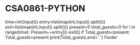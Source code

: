 # CSA0861-PYTHON
time=int(input())
entry=list(map(int,input().split()))
exit=list(map(int,input().split()))
present=0
total_guests=0
for i in range(time):
    Present+=entry[i]-exit[i]
    if Total_guests<present:
        Total_guests=present
print(Total_guests,end=' ')
Footer
